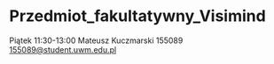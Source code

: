 # Przedmiot_fakultatywny_Visimind
Piątek 11:30-13:00
Mateusz Kuczmarski 155089
155089@student.uwm.edu.pl
